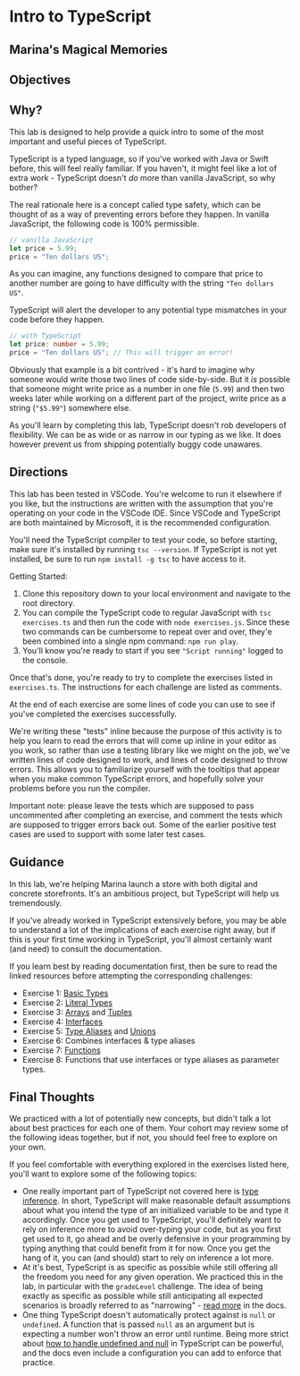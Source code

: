 # Intro to TypeScript

## Marina's Magical Memories

## Objectives

## Why?

This lab is designed to help provide a quick intro to some of the most important and useful pieces of TypeScript.

TypeScript is a typed language, so if you've worked with Java or Swift before, this will feel really familiar. If you haven't, it might feel like a lot of extra work - TypeScript doesn't _do_ more than vanilla JavaScript, so why bother?

The real rationale here is a concept called type safety, which can be thought of as a way of preventing errors before they happen.
In vanilla JavaScript, the following code is 100% permissible.

```js
// vanilla JavaScript
let price = 5.99;
price = "Ten dollars US";
```

As you can imagine, any functions designed to compare that price to another number are going to have difficulty with the string `"Ten dollars US"`.

TypeScript will alert the developer to any potential type mismatches in your code before they happen.

```ts
// with TypeScript
let price: number = 5.99;
price = "Ten dollars US"; // This will trigger an error!
```

Obviously that example is a bit contrived - it's hard to imagine why someone would write those two lines of code side-by-side. But it _is_ possible that someone might write price as a number in one file (`5.99`) and then two weeks later while working on a different part of the project, write price as a string (`"$5.99"`) somewhere else.

As you'll learn by completing this lab, TypeScript doesn't rob developers of flexibility. We can be as wide or as narrow in our typing as we like. It does however prevent us from shipping potentially buggy code unawares.

## Directions

This lab has been tested in VSCode. You're welcome to run it elsewhere if you like, but the instructions are written with the assumption that you're operating on your code in the VSCode IDE. Since VSCode and TypeScript are both maintained by Microsoft, it is the recommended configuration.

You'll need the TypeScript compiler to test your code, so before starting, make sure it's installed by running `tsc --version`. If TypeScript is not yet installed, be sure to run `npm install -g tsc` to have access to it.

Getting Started:

1. Clone this repository down to your local environment and navigate to the root directory.
2. You can compile the TypeScript code to regular JavaScript with `tsc exercises.ts` and then run the code with `node exercises.js`. Since these two commands can be cumbersome to repeat over and over, they'e been combined into a single npm command: `npm run play`.
3. You'll know you're ready to start if you see `"Script running"` logged to the console.

Once that's done, you're ready to try to complete the exercises listed in `exercises.ts`. The instructions for each challenge are listed as comments.

At the end of each exercise are some lines of code you can use to see if you've completed the exercises successfully.

We're writing these "tests" inline because the purpose of this activity is to help you learn to read the errors that will come up inline in your editor as you work, so rather than use a testing library like we might on the job, we've written lines of code designed to work, and lines of code designed to throw errors. This allows you to familiarize yourself with the tooltips that appear when you make common TypeScript errors, and hopefully solve your problems before you run the compiler.

Important note: please leave the tests which are supposed to pass uncommented after completing an exercise, and comment the tests which are supposed to trigger errors back out. Some of the earlier positive test cases are used to support with some later test cases.

## Guidance

In this lab, we're helping Marina launch a store with both digital and concrete storefronts. It's an ambitious project, but TypeScript will help us tremendously.

If you've already worked in TypeScript extensively before, you may be able to understand a lot of the implications of each exercise right away, but if this is your first time working in TypeScript, you'll almost certainly want (and need) to consult the documentation.

If you learn best by reading documentation first, then be sure to read the linked resources before attempting the corresponding challenges:

- Exercise 1: [Basic Types](https://www.typescriptlang.org/docs/handbook/2/everyday-types.html#the-primitives-string-number-and-boolean)
- Exercise 2: [Literal Types](https://www.typescriptlang.org/docs/handbook/2/everyday-types.html#literal-types)
- Exercise 3: [Arrays](https://www.tutorialsteacher.com/typescript/typescript-array) and [Tuples](https://www.typescriptlang.org/docs/handbook/2/objects.html#tuple-types)
- Exercise 4: [Interfaces](https://www.typescriptlang.org/docs/handbook/2/everyday-types.html#interfaces)
- Exercise 5: [Type Aliases](https://www.typescriptlang.org/docs/handbook/2/everyday-types.html#type-aliases) and [Unions](https://www.typescriptlang.org/docs/handbook/2/everyday-types.html#union-types)
- Exercise 6: Combines interfaces & type aliases
- Exercise 7: [Functions](https://www.typescriptlang.org/docs/handbook/2/functions.html)
- Exercise 8: Functions that use interfaces or type aliases as parameter types.

## Final Thoughts

We practiced with a lot of potentially new concepts, but didn't talk a lot about best practices for each one of them. Your cohort may review some of the following ideas together, but if not, you should feel free to explore on your own.

If you feel comfortable with everything explored in the exercises listed here, you'll want to explore some of the following topics:

- One really important part of TypeScript not covered here is [type inference](https://www.typescriptlang.org/docs/handbook/2/everyday-types.html#type-annotations-on-variables). In short, TypeScript will make reasonable default assumptions about what you intend the type of an initialized variable to be and type it accordingly. Once you get used to TypeScript, you'll definitely want to rely on inference more to avoid over-typing your code, but as you first get used to it, go ahead and be overly defensive in your programming by typing anything that could benefit from it for now. Once you get the hang of it, you can (and should) start to rely on inference a lot more.
- At it's best, TypeScript is as specific as possible while still offering all the freedom you need for any given operation. We practiced this in the lab, in particular with the `gradeLevel` challenge. The idea of being exactly as specific as possible while still anticipating all expected scenarios is broadly referred to as "narrowing" - [read more](https://www.typescriptlang.org/docs/handbook/2/narrowing.html) in the docs.
- One thing TypeScript doesn't automatically protect against is `null` or `undefined`. A function that is passed `null` as an argument but is expecting a number won't throw an error until runtime. Being more strict about [how to handle undefined and null](https://www.typescriptlang.org/docs/handbook/2/narrowing.html) in TypeScript can be powerful, and the docs even include a configuration you can add to enforce that practice.
